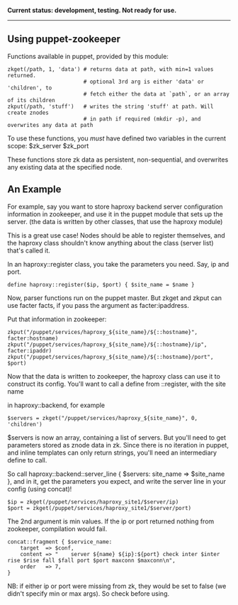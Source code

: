 **Current status: development, testing. Not ready for use.**



---



Using puppet-zookeeper
----------------------

Functions available in puppet, provided by this module:
```
zkget(/path, 1, 'data') # returns data at path, with min=1 values returned.
                        # optional 3rd arg is either 'data' or 'children', to
                        # fetch either the data at `path`, or an array of its children
zkput(/path, 'stuff')   # writes the string 'stuff' at path. Will create znodes
                        # in path if required (mkdir -p), and overwrites any data at path
```

To use these functions, you *must* have defined two variables in the current scope:
$zk_server
$zk_port

These functions store zk data as persistent, non-sequential, and overwrites any
existing data at the specified node.

An Example
----------

For example, say you want to store haproxy backend server configuration information
in zookeeper, and use it in the puppet module that sets up the server. (the data
is written by other classes, that use the haproxy module)

This is a great use case! Nodes should be able to register themselves, and the
haproxy class shouldn't know anything about the class (server list) that's called it.

In an haproxy::register class, you take the parameters you need. Say, ip and port.
```puppet
define haproxy::register($ip, $port) { $site_name = $name }
```

Now, parser functions run on the puppet master. But zkget and zkput can use facter
facts, if you pass the argument as facter:ipaddress.

Put that information in zookeeper:
```puppet
zkput("/puppet/services/haproxy_${site_name}/${::hostname}", facter:hostname)
zkput("/puppet/services/haproxy_${site_name}/${::hostname}/ip", facter:ipaddr)
zkput("/puppet/services/haproxy_${site_name}/${::hostname}/port", $port)
```

Now that the data is written to zookeeper, the haproxy class can use it to
construct its config. You'll want to call a define from ::register, with the site
name

in haproxy::backend, for example
```puppet
$servers = zkget("/puppet/services/haproxy_${site_name}", 0, 'children')
```

$servers is now an array, containing a list of servers. But you'll need to get
parameters stored as znode data in zk. Since there is no iteration in puppet,
and inline templates can only return strings, you'll need an intermediary define
to call.

So call haproxy::backend::server_line { $servers: site_name => $site_name }, and in it,
get the parameters you expect, and write the server line in your config (using concat)!
```
$ip = zkget(/puppet/services/haproxy_site1/$server/ip)
$port = zkget(/puppet/services/haproxy_site1/$server/port)
```

The 2nd argument is min values. If the ip or port returned nothing from zookeeper, 
compilation would fail.
```puppet
concat::fragment { $service_name:
    target  => $conf,
    content => "    server ${name} ${ip}:${port} check inter $inter rise $rise fall $fall port $port maxconn $maxconn\n",
    order   => 7,
}
```
NB: if either ip or port were missing from zk, they would be set to false (we didn't
specify min or max args). So check before using.

